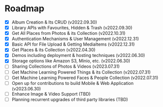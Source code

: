 # Roadmap

- [x] Album Creation & Its CRUD (v2022.09.30)
- [x] Library APIs with Favourites, Hidden & Trash (v2022.09.30)
- [x] Get All Places from Photos & its Collection (v2022.10.31)
- [x] Authentication Mechanisms & User Management (v2022.12.31)
- [x] Basic API for File Upload & Getting MediaItems (v2022.12.31)
- [x] Get Places & its Collection (v2022.04.30)
- [x] Demos including deployment & hosting techniques (v2022.06.30)
- [x] Storage options like Amazon S3, Minio, etc. (v2022.06.30)
- [ ] Sharing Collections of Photos & Videos (v2023.07.31)
- [ ] Get Machine Learning Powered Things & its Collection (v2022.07.31)
- [ ] Get Machine Learning Powered Faces & People Collection (v2022.07.31)
- [ ] Open up for contributions to build Mobile & Web Application (v2023.06.30)
- [ ] Enhance Image & Video Support (TBD)
- [ ] Planning recurrent upgrades of third party libraries (TBD)
